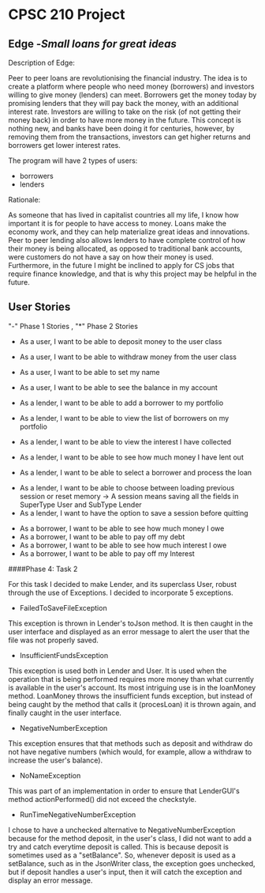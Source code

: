 # CPSC 210 Project 

## Edge  -*Small loans for great ideas*

Description of Edge:

Peer to peer loans are revolutionising the financial industry. The idea is to create a 
platform where people who need money (borrowers) and investors willing to give money
(lenders) can meet. Borrowers get the money today by promising lenders that they will
pay back the money, with an additional interest rate. Investors are willing to take on
the risk (of not getting their money back) in order to have more money in the future.
This concept is nothing new, and banks have been doing it for centuries, however, by
removing them from the transactions, investors can get higher returns and borrowers
get lower interest rates. 


The program will have 2 types of users:
 - borrowers
 - lenders
 
 Rationale:

As someone that has lived in capitalist countries all my life, I know how
important it is for people to have access to money. Loans make the economy work,
and they can help materialize great ideas and innovations. Peer to peer lending 
also allows lenders to have complete control of how their money is being allocated,
as opposed to traditional bank accounts, were customers do not have a say on how their
money is used. Furthermore, in the future I might be inclined to apply for CS jobs that 
require finance knowledge, and that is why this project may be helpful in the future.
 
 ## User Stories
 
 "-" Phase 1 Stories , "*" Phase 2 Stories
 
 - As a user, I want to be able to deposit money to the user class
 - As a user, I want to be able to withdraw money from the user class
 - As a user, I want to be able to set my name
 - As a user, I want to be able to see the balance in my account
 
 - As a lender, I want to be able to add a borrower to my portfolio
 - As a lender, I want to be able to view the list of borrowers on my portfolio
 - As a lender, I want to be able to view the interest I have collected
 - As a lender, I want to be able to see how much money I have lent out
 - As a lender, I want to be able to select a borrower and process the loan
 * As a lender, I want to be able to choose between loading previous session or reset memory
        -> A session means saving all the fields in SuperType User and SubType Lender
 * As a lender, I want to have the option to save a session before quitting
 
 - As a borrower, I want to be able to see how much money I owe 
 - As a borrower, I want to be able to pay off my debt
 - As a borrower, I want to be able to see how much interest I owe 
 - As a borrower, I want to be able to pay off my Interest
 
 ####Phase 4: Task 2
 
 For this task I decided to make Lender, and its superclass User, robust through the use of Exceptions. I decided to
 incorporate 5 exceptions.
 
 - FailedToSaveFileException
 
 This exception is thrown in Lender's toJson method. It is then caught in the user interface and displayed as an
 error message to alert the user that the file was not properly saved.
 - InsufficientFundsException
 
 This exception is used both in Lender and User. It is used when the operation that is being performed requires
 more money than what currently is available in the user's account. Its most intriguing use is in the loanMoney method.
 LoanMoney throws the insufficient funds exception, but instead of being caught by the method that calls it (procesLoan)
 it is thrown again, and finally caught in the user interface.
 - NegativeNumberException
 
 This exception ensures that that methods such as deposit and withdraw do not have negative numbers (which would, for
 example, allow a withdraw to increase the user's balance).
 - NoNameException
 
 This was part of an implementation in order to ensure that LenderGUI's method actionPerformed() did not exceed the 
 checkstyle.
 - RunTimeNegativeNumberException 
 
 I chose to have a unchecked alternative to NegativeNumberException because for the method deposit, in the user's class,
 I did not want to add a try and catch everytime deposit is called. This is because deposit is sometimes used as a 
 "setBalance". So, whenever deposit is used as a setBalance, such as in the JsonWriter class, the exception goes 
 unchecked, but if deposit handles a user's input, then it will catch the exception and display an error message. 
 

